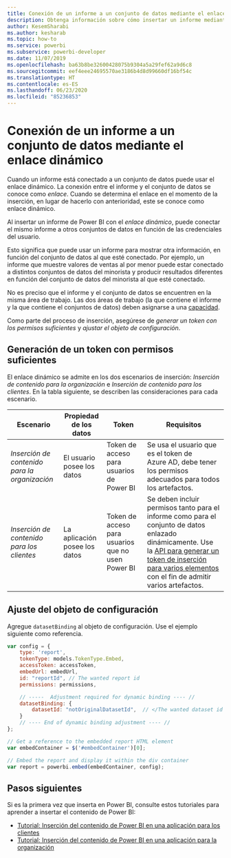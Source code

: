 ```yaml
---
title: Conexión de un informe a un conjunto de datos mediante el enlace dinámico
description: Obtenga información sobre cómo insertar un informe mediante el enlace dinámico.
author: KesemSharabi
ms.author: kesharab
ms.topic: how-to
ms.service: powerbi
ms.subservice: powerbi-developer
ms.date: 11/07/2019
ms.openlocfilehash: ba63b8be32600428075b9304a5a29fef62a9d6c8
ms.sourcegitcommit: eef4eee24695570ae3186b4d8d99660df16bf54c
ms.translationtype: HT
ms.contentlocale: es-ES
ms.lasthandoff: 06/23/2020
ms.locfileid: "85236853"
---
```

# <a name="connect-a-report-to-a-dataset-using-dynamic-binding"></a>Conexión de un informe a un conjunto de datos mediante el enlace dinámico 

Cuando un informe está conectado a un conjunto de datos puede usar el enlace dinámico. La conexión entre el informe y el conjunto de datos se conoce como *enlace*. Cuando se determina el enlace en el momento de la inserción, en lugar de hacerlo con anterioridad, este se conoce como enlace dinámico.

Al insertar un informe de Power BI con el *enlace dinámico*, puede conectar el mismo informe a otros conjuntos de datos en función de las credenciales del usuario.

Esto significa que puede usar un informe para mostrar otra información, en función del conjunto de datos al que esté conectado. Por ejemplo, un informe que muestre valores de ventas al por menor puede estar conectado a distintos conjuntos de datos del minorista y producir resultados diferentes en función del conjunto de datos del minorista al que esté conectado.

No es preciso que el informe y el conjunto de datos se encuentren en la misma área de trabajo. Las dos áreas de trabajo (la que contiene el informe y la que contiene el conjuntos de datos) deben asignarse a una [capacidad](azure-pbie-create-capacity.md).

Como parte del proceso de inserción, asegúrese de *generar un token con los permisos suficientes* y *ajustar el objeto de configuración*.

## <a name="generating-a-token-with-sufficient-permissions"></a>Generación de un token con permisos suficientes

El enlace dinámico se admite en los dos escenarios de inserción: *Inserción de contenido para la organización* e *Inserción de contenido para los clientes*. En la tabla siguiente, se describen las consideraciones para cada escenario.

|Escenario  |Propiedad de los datos  |Token  |Requisitos  |
|---------|---------|---------|---------|
|*Inserción de contenido para la organización*    |El usuario posee los datos         |Token de acceso para usuarios de Power BI         |Se usa el usuario que es el token de Azure AD, debe tener los permisos adecuados para todos los artefactos.         |
|*Inserción de contenido para los clientes*     |La aplicación posee los datos         |Token de acceso para usuarios que no usen Power BI         |Se deben incluir permisos tanto para el informe como para el conjunto de datos enlazado dinámicamente. Use la [API para generar un token de inserción para varios elementos](embed-sample-for-customers.md#multiEmbedToken) con el fin de admitir varios artefactos.         |

## <a name="adjusting-the-config-object"></a>Ajuste del objeto de configuración
Agregue `datasetBinding` al objeto de configuración. Use el ejemplo siguiente como referencia.

```javascript
var config = {
    type: 'report',
    tokenType: models.TokenType.Embed,
    accessToken: accessToken,
    embedUrl: embedUrl,
    id: "reportId", // The wanted report id
    permissions: permissions,

    // -----  Adjustment required for dynamic binding ---- //
    datasetBinding: {
        datasetId: "notOriginalDatasetId",  // </The wanted dataset id
    }
    // ---- End of dynamic binding adjustment ---- //
};

// Get a reference to the embedded report HTML element
var embedContainer = $('#embedContainer')[0];

// Embed the report and display it within the div container
var report = powerbi.embed(embedContainer, config);
```

## <a name="next-steps"></a>Pasos siguientes

Si es la primera vez que inserta en Power BI, consulte estos tutoriales para aprender a insertar el contenido de Power BI:
* [Tutorial: Inserción del contenido de Power BI en una aplicación para los clientes](embed-sample-for-customers.md)
* [Tutorial: Inserción del contenido de Power BI en una aplicación para la organización](embed-sample-for-your-organization.md)